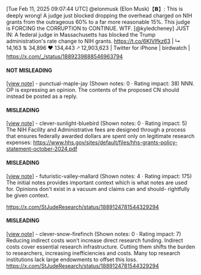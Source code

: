 [Tue Feb 11, 2025 09:07:44 UTC] @elonmusk (Elon Musk)【𝗕】: This is deeply wrong! A judge just blocked dropping the overhead charged on NIH grants from the outrageous 60% to a far more reasonable 15%.  This judge is FORCING the CORRUPTION to CONTINUE.  WTF. [@kyledcheney] JUST IN: A federal judge in Massachusetts has blocked the Trump administration's rate change to NIH grants. https://t.co/6KIVlfkz63 | ↳ 14,163 ⇅ 34,896 ♥ 134,443 🡕 12,903,623 | Twitter for iPhone | birdwatch | https://x.com/_/status/1889239888546963794

#### NOT MISLEADING

[[view note]](https://x.com/i/birdwatch/n/1889412023215333514) - punctual-maple-jay (Shown notes: 0 · Rating impact: 38)
NNN. OP is expressing an opinion. The contents of the proposed CN should instead be posted as a reply.

#### MISLEADING

[[view note]](https://x.com/i/birdwatch/n/1889619506516894143) - clever-sunlight-bluebird (Shown notes: 0 · Rating impact: 5)
The NIH Facility and Administrative fees are designed through a process that ensures federally awarded dollars are spent only on legitimate research expenses: https://www.hhs.gov/sites/default/files/hhs-grants-policy-statement-october-2024.pdf

#### MISLEADING

[[view note]](https://x.com/i/birdwatch/n/1889502004604805408) - futuristic-valley-mallard (Shown notes: 4 · Rating impact: 175)
The initial notes provides important context which is what notes are used for. Opinions don't exist in a vacuum and claims can and should- rightfully be given context.

https://x.com/StJudeResearch/status/1889124781544329294

#### MISLEADING

[[view note]](https://x.com/i/birdwatch/n/1889355096334520425) - clever-snow-firefinch (Shown notes: 0 · Rating impact: 7)
Reducing indirect costs won’t increase direct research funding. Indirect costs cover essential research infrastructure. Cutting them shifts the burden to researchers, increasing inefficiencies and costs. Many top research institutions lack large endowments to offset this loss. 
https://x.com/StJudeResearch/status/1889124781544329294
